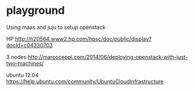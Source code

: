 # playground
Using maas and juju to setup openstack

HP
http://h20564.www2.hp.com/hpsc/doc/public/display?docId=c04330703

3 nodes
http://marcoceppi.com/2014/06/deploying-openstack-with-just-two-machines/

ubuntu 12.04
https://help.ubuntu.com/community/UbuntuCloudInfrastructure
